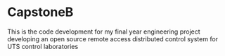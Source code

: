 CapstoneB
=========

This is the code development for my final year engineering project developing an open source remote access distributed control system for UTS control laboratories

